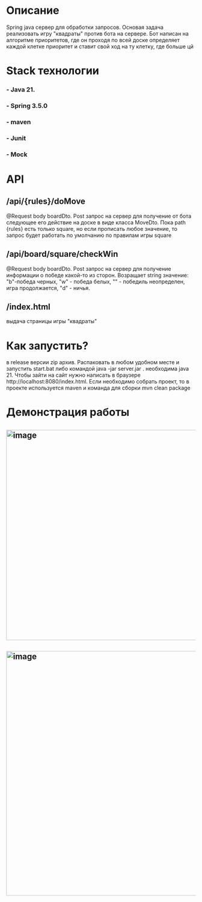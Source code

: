 # Описание
Spring java сервер для обработки запросов. Основая задача реализовать игру "квадраты" против бота на сервере. Бот написан на алгоритме приоритетов, где он проходя по всей доске определяет каждой клетке приоритет и ставит свой ход на ту клетку, где больше цй
# Stack технологии
### - Java 21.
### - Spring 3.5.0
### - maven
### - Junit
### - Mock

# API
## /api/{rules}/doMove
@Request body boardDto. Post запрос на сервер для получение от бота следующее его действие на доске в виде класса MoveDto. Пока path {rules} есть только square, но если прописать любое значение, то запрос будет работать по умолчанию по правилам игры square

## /api/board/square/checkWin
@Request body boardDto. Post запрос на сервер для получение информации о победе какой-то из сторон. Возращает string значение: "b"-победа черных, "w" - победа белых, "" - победиль неопределен, игра продолжается, "d" - ничья.

## /index.html 
выдача страницы игры "квадраты"

# Как запустить?
в release версии zip архив. Распаковать в любом удобном месте  и запустить start.bat либо командой java -jar server.jar . необходима java 21. Чтобы зайти на сайт нужно написать в браузере http://localhost:8080/index.html. Если необходимо собрать проект, то в проекте используется maven и команда для сборки mvn clean package

# Демонстрация работы
## <img width="980" height="558" alt="image" src="https://github.com/user-attachments/assets/ac0acb10-0bc2-425c-a666-fdbedff63e81" />
## <img width="1343" height="649" alt="image" src="https://github.com/user-attachments/assets/9f4e3a4d-a5d2-4fef-b268-2312f3c0fad6" />

